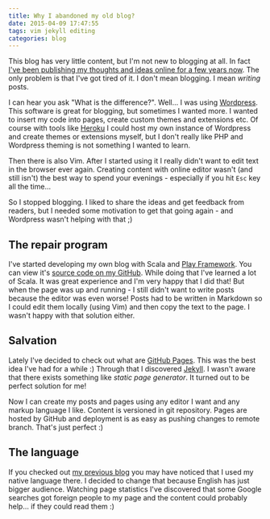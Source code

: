 ```yaml
---
title: Why I abandoned my old blog?
date: 2015-04-09 17:47:55
tags: vim jekyll editing
categories: blog
---
```


This blog has very little content, but I'm not new to blogging at all.  In fact [I've been
publishing my thoughts and ideas online for a few years now][blog]. The only problem is that I've
got tired of it. I don't mean blogging.  I mean _writing_ posts.

I can hear you ask "What is the difference?". Well... I was using [Wordpress][wordpress]. This
software is great for blogging, but sometimes I wanted more. I wanted to insert my code into pages,
create custom themes and extensions etc.  Of course with tools like [Heroku][heroku] I could host my
own instance of Wordpress and create themes or extensions myself, but I don't really like PHP and
Wordpress theming is not something I wanted to learn.

Then there is also Vim. After I started using it I really didn't want to edit text in the browser
ever again. Creating content with online editor wasn't (and still isn't) the best way to spend your
evenings - especially if you hit `Esc` key all the time...

So I stopped blogging. I liked to share the ideas and get feedback from readers, but I needed some
motivation to get that going again - and Wordpress wasn't helping with that ;)

## The repair program

I've started developing my own blog with Scala and [Play Framework][playframework]. You can view
it's [source code on my GitHub][scala-blog]. While doing that I've learned a lot of Scala. It was
great experience and I'm very happy that I did that! But when the page was up and running - I still
didn't want to write posts because the editor was even worse! Posts had to be written in Markdown so
I could edit them locally (using Vim) and then copy the text to the page. I wasn't happy with that
solution either.

## Salvation

Lately I've decided to check out what are [GitHub Pages][gh-pages]. This was the best idea I've had
for a while :) Through that I discovered [Jekyll][jekyll]. I wasn't aware that there exists
  something like _static page generator_. It turned out to be perfect solution for me!

Now I can create my posts and pages using any editor I want and any markup language I like. Content
is versioned in git repository. Pages are hosted by GitHub and deployment is as easy as pushing
changes to remote branch. That's just perfect :)

## The language

If you checked out [my previous blog][blog] you may have noticed that I used my native language
there. I decided to change that because English has just bigger audience. Watching page statistics
I've discovered that some Google searches got foreign people to my page and the content could
probably help... if they could read them :)

[wordpress]: http://wordpress.com
[heroku]: http://heroku.org
[playframework]: http://playframework.com/
[scala-blog]: https://github.com/marad/blog
[gh-pages]: https://pages.github.com/
[jekyll]: http://jekyllrb.com/
[blog]: https://moriturius.wordpress.com/
